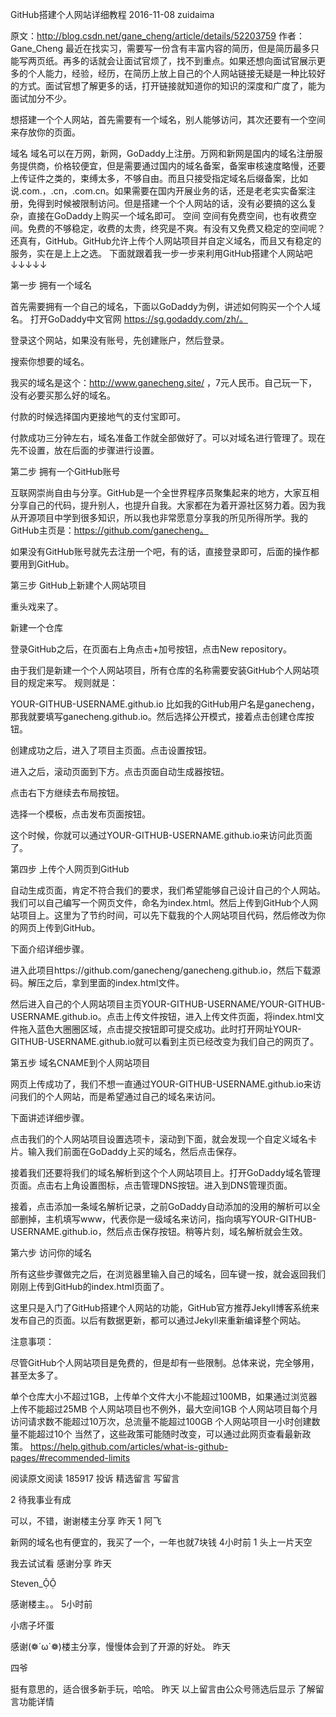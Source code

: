 GitHub搭建个人网站详细教程
2016-11-08 zuidaima

原文：http://blog.csdn.net/gane_cheng/article/details/52203759
作者：Gane_Cheng
最近在找实习，需要写一份含有丰富内容的简历，但是简历最多只能写两页纸。再多的话就会让面试官烦了，找不到重点。如果还想向面试官展示更多的个人能力，经验，经历，在简历上放上自己的个人网站链接无疑是一种比较好的方式。面试官想了解更多的话，打开链接就知道你的知识的深度和广度了，能为面试加分不少。

想搭建一个个人网站，首先需要有一个域名，别人能够访问，其次还要有一个空间来存放你的页面。

域名 
域名可以在万网，新网，GoDaddy上注册。万网和新网是国内的域名注册服务提供商，价格较便宜，但是需要通过国内的域名备案，备案审核速度略慢，还要上传证件之类的，束缚太多，不够自由。而且只接受指定域名后缀备案，比如说.com.，.cn，.com.cn。如果需要在国内开展业务的话，还是老老实实备案注册，免得到时候被限制访问。但是搭建一个个人网站的话，没有必要搞的这么复杂，直接在GoDaddy上购买一个域名即可。
空间 
空间有免费空间，也有收费空间。免费的不够稳定，收费的太贵，终究是不爽。有没有又免费又稳定的空间呢？还真有，GitHub。GitHub允许上传个人网站项目并自定义域名，而且又有稳定的服务，实在是上上之选。
下面就跟着我一步一步来利用GitHub搭建个人网站吧↓↓↓↓↓

第一步 拥有一个域名

首先需要拥有一个自己的域名，下面以GoDaddy为例，讲述如何购买一个个人域名。 
打开GoDaddy中文官网 https://sg.godaddy.com/zh/。



登录这个网站，如果没有账号，先创建账户，然后登录。

搜索你想要的域名。



我买的域名是这个：http://www.ganecheng.site/ ，7元人民币。自己玩一下，没有必要买那么好的域名。



付款的时候选择国内更接地气的支付宝即可。



付款成功三分钟左右，域名准备工作就全部做好了。可以对域名进行管理了。现在先不设置，放在后面的步骤进行设置。



第二步 拥有一个GitHub账号

互联网崇尚自由与分享。GitHub是一个全世界程序员聚集起来的地方，大家互相分享自己的代码，提升别人，也提升自我。大家都在为着开源社区努力着。因为我从开源项目中学到很多知识，所以我也非常愿意分享我的所见所得所学。我的GitHub主页是：https://github.com/ganecheng。

如果没有GitHub账号就先去注册一个吧，有的话，直接登录即可，后面的操作都要用到GitHub。

第三步 GitHub上新建个人网站项目

重头戏来了。

新建一个仓库

登录GitHub之后，在页面右上角点击+加号按钮，点击New repository。 


由于我们是新建一个个人网站项目，所有仓库的名称需要安装GitHub个人网站项目的规定来写。 
规则就是：

YOUR-GITHUB-USERNAME.github.io
比如我的GitHub用户名是ganecheng，那我就要填写ganecheng.github.io。然后选择公开模式，接着点击创建仓库按钮。



创建成功之后，进入了项目主页面。点击设置按钮。



进入之后，滚动页面到下方。点击页面自动生成器按钮。



点击右下方继续去布局按钮。



选择一个模板，点击发布页面按钮。



这个时候，你就可以通过YOUR-GITHUB-USERNAME.github.io来访问此页面了。

第四步 上传个人网页到GitHub

自动生成页面，肯定不符合我们的要求，我们希望能够自己设计自己的个人网站。我们可以自己编写一个网页文件，命名为index.html。然后上传到GitHub个人网站项目上。这里为了节约时间，可以先下载我的个人网站项目代码，然后修改为你的网页上传到GitHub。

下面介绍详细步骤。

进入此项目https://github.com/ganecheng/ganecheng.github.io，然后下载源码。解压之后，拿到里面的index.html文件。



然后进入自己的个人网站项目主页YOUR-GITHUB-USERNAME/YOUR-GITHUB-USERNAME.github.io。点击上传文件按钮，进入上传文件页面，将index.html文件拖入蓝色大圈圈区域，点击提交按钮即可提交成功。此时打开网址YOUR-GITHUB-USERNAME.github.io就可以看到主页已经改变为我们自己的网页了。





第五步 域名CNAME到个人网站项目

网页上传成功了，我们不想一直通过YOUR-GITHUB-USERNAME.github.io来访问我们的个人网站，而是希望通过自己的域名来访问。

下面讲述详细步骤。

点击我们的个人网站项目设置选项卡，滚动到下面，就会发现一个自定义域名卡片。输入我们前面在GoDaddy上买的域名，然后点击保存。



接着我们还要将我们的域名解析到这个个人网站项目上。打开GoDaddy域名管理页面。点击右上角设置图标，点击管理DNS按钮。进入到DNS管理页面。



接着，点击添加一条域名解析记录，之前GoDaddy自动添加的没用的解析可以全部删掉，主机填写www，代表你是一级域名来访问，指向填写YOUR-GITHUB-USERNAME.github.io，然后点击保存按钮。稍等片刻，域名解析就会生效。



第六步 访问你的域名

所有这些步骤做完之后，在浏览器里输入自己的域名，回车键一按，就会返回我们刚刚上传到GitHub的index.html页面了。

这里只是入门了GitHub搭建个人网站的功能，GitHub官方推荐Jekyll博客系统来发布自己的页面。以后有数据更新，都可以通过Jekyll来重新编译整个网站。



注意事项：

尽管GitHub个人网站项目是免费的，但是却有一些限制。总体来说，完全够用，甚至太多了。

单个仓库大小不超过1GB，上传单个文件大小不能超过100MB，如果通过浏览器上传不能超过25MB
个人网站项目也不例外，最大空间1GB
个人网站项目每个月访问请求数不能超过10万次，总流量不能超过100GB
个人网站项目一小时创建数量不能超过10个
当然了，这些政策可能随时改变，可以通过此网页查看最新政策。 
https://help.github.com/articles/what-is-github-pages/#recommended-limits

阅读原文阅读 185917 投诉
精选留言
写留言

 2
待我事业有成

可以，不错，谢谢楼主分享
昨天
 1
阿飞

新网的域名也有便宜的，我买了一个，一年也就7块钱
4小时前
 1
头上一片天空

我去试试看  感谢分享
昨天
 
Steven_

感谢楼主。。
5小时前
 
小痞子坏蛋

感谢(❁´ω`❁)楼主分享，慢慢体会到了开源的好处。
昨天
 
四爷

挺有意思的，适合很多新手玩，哈哈。
昨天
以上留言由公众号筛选后显示
了解留言功能详情
